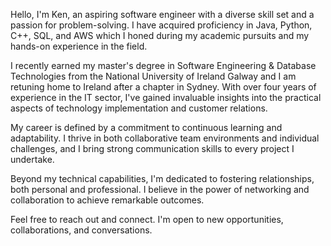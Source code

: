 Hello, I'm Ken, an aspiring software engineer with a diverse skill set and a passion for problem-solving. I have acquired proficiency in Java, Python, C++, SQL, and AWS which I honed during my academic pursuits and my hands-on experience in the field.

I recently earned my master's degree in Software Engineering & Database Technologies from the National University of Ireland Galway and I am retuning home to Ireland after a chapter in Sydney. With over four years of experience in the IT sector, I've gained invaluable insights into the practical aspects of technology implementation and customer relations.

My career is defined by a commitment to continuous learning and adaptability. I thrive in both collaborative team environments and individual challenges, and I bring strong communication skills to every project I undertake.

Beyond my technical capabilities, I'm dedicated to fostering relationships, both personal and professional. I believe in the power of networking and collaboration to achieve remarkable outcomes.

Feel free to reach out and connect. I'm open to new opportunities, collaborations, and conversations.
